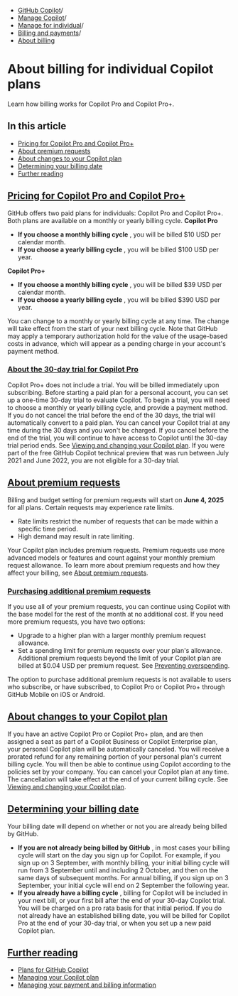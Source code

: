   * [GitHub Copilot](https://docs.github.com/en/copilot "GitHub Copilot")/
  * [Manage Copilot](https://docs.github.com/en/copilot/managing-copilot "Manage Copilot")/
  * [Manage for individual](https://docs.github.com/en/copilot/managing-copilot/managing-copilot-as-an-individual-subscriber "Manage for individual")/
  * [Billing and payments](https://docs.github.com/en/copilot/managing-copilot/managing-copilot-as-an-individual-subscriber/billing-and-payments "Billing and payments")/
  * [About billing](https://docs.github.com/en/copilot/managing-copilot/managing-copilot-as-an-individual-subscriber/billing-and-payments/about-billing-for-individual-copilot-plans "About billing")


# About billing for individual Copilot plans
Learn how billing works for Copilot Pro and Copilot Pro+.
## In this article
  * [Pricing for Copilot Pro and Copilot Pro+](https://docs.github.com/en/copilot/managing-copilot/managing-copilot-as-an-individual-subscriber/billing-and-payments/about-billing-for-individual-copilot-plans#pricing-for-copilot-pro-and-copilot-pro)
  * [About premium requests](https://docs.github.com/en/copilot/managing-copilot/managing-copilot-as-an-individual-subscriber/billing-and-payments/about-billing-for-individual-copilot-plans#about-premium-requests)
  * [About changes to your Copilot plan](https://docs.github.com/en/copilot/managing-copilot/managing-copilot-as-an-individual-subscriber/billing-and-payments/about-billing-for-individual-copilot-plans#about-changes-to-your-copilot-plan)
  * [Determining your billing date](https://docs.github.com/en/copilot/managing-copilot/managing-copilot-as-an-individual-subscriber/billing-and-payments/about-billing-for-individual-copilot-plans#determining-your-billing-date)
  * [Further reading](https://docs.github.com/en/copilot/managing-copilot/managing-copilot-as-an-individual-subscriber/billing-and-payments/about-billing-for-individual-copilot-plans#further-reading)


## [Pricing for Copilot Pro and Copilot Pro+](https://docs.github.com/en/copilot/managing-copilot/managing-copilot-as-an-individual-subscriber/billing-and-payments/about-billing-for-individual-copilot-plans#pricing-for-copilot-pro-and-copilot-pro)
GitHub offers two paid plans for individuals: Copilot Pro and Copilot Pro+. Both plans are available on a monthly or yearly billing cycle.
**Copilot Pro**
  * **If you choose a monthly billing cycle** , you will be billed $10 USD per calendar month.
  * **If you choose a yearly billing cycle** , you will be billed $100 USD per year.


**Copilot Pro+**
  * **If you choose a monthly billing cycle** , you will be billed $39 USD per calendar month.
  * **If you choose a yearly billing cycle** , you will be billed $390 USD per year.


You can change to a monthly or yearly billing cycle at any time. The change will take effect from the start of your next billing cycle.
Note that GitHub may apply a temporary authorization hold for the value of the usage-based costs in advance, which will appear as a pending charge in your account's payment method.
### [About the 30-day trial for Copilot Pro](https://docs.github.com/en/copilot/managing-copilot/managing-copilot-as-an-individual-subscriber/billing-and-payments/about-billing-for-individual-copilot-plans#about-the-30-day-trial-for-copilot-pro)
Copilot Pro+ does not include a trial. You will be billed immediately upon subscribing.
Before starting a paid plan for a personal account, you can set up a one-time 30-day trial to evaluate Copilot. To begin a trial, you will need to choose a monthly or yearly billing cycle, and provide a payment method. If you do not cancel the trial before the end of the 30 days, the trial will automatically convert to a paid plan.
You can cancel your Copilot trial at any time during the 30 days and you won't be charged. If you cancel before the end of the trial, you will continue to have access to Copilot until the 30-day trial period ends. See [Viewing and changing your Copilot plan](https://docs.github.com/en/copilot/managing-copilot/managing-copilot-as-an-individual-subscriber/canceling-your-copilot-trial-as-an-individual-user).
If you were part of the free GitHub Copilot technical preview that was run between July 2021 and June 2022, you are not eligible for a 30-day trial.
## [About premium requests](https://docs.github.com/en/copilot/managing-copilot/managing-copilot-as-an-individual-subscriber/billing-and-payments/about-billing-for-individual-copilot-plans#about-premium-requests)
Billing and budget setting for premium requests will start on **June 4, 2025** for all plans.
Certain requests may experience rate limits.
  * Rate limits restrict the number of requests that can be made within a specific time period.
  * High demand may result in rate limiting.


Your Copilot plan includes premium requests. Premium requests use more advanced models or features and count against your monthly premium request allowance.
To learn more about premium requests and how they affect your billing, see [About premium requests](https://docs.github.com/en/copilot/managing-copilot/managing-copilot-as-an-individual-subscriber/monitoring-usage-and-entitlements/avoiding-unexpected-copilot-costs).
### [Purchasing additional premium requests](https://docs.github.com/en/copilot/managing-copilot/managing-copilot-as-an-individual-subscriber/billing-and-payments/about-billing-for-individual-copilot-plans#purchasing-additional-premium-requests)
If you use all of your premium requests, you can continue using Copilot with the base model for the rest of the month at no additional cost.
If you need more premium requests, you have two options:
  * Upgrade to a higher plan with a larger monthly premium request allowance.
  * Set a spending limit for premium requests over your plan's allowance. Additional premium requests beyond the limit of your Copilot plan are billed at $0.04 USD per premium request. See [Preventing overspending](https://docs.github.com/en/billing/managing-your-billing/preventing-overspending).


The option to purchase additional premium requests is not available to users who subscribe, or have subscribed, to Copilot Pro or Copilot Pro+ through GitHub Mobile on iOS or Android.
## [About changes to your Copilot plan](https://docs.github.com/en/copilot/managing-copilot/managing-copilot-as-an-individual-subscriber/billing-and-payments/about-billing-for-individual-copilot-plans#about-changes-to-your-copilot-plan)
If you have an active Copilot Pro or Copilot Pro+ plan, and are then assigned a seat as part of a Copilot Business or Copilot Enterprise plan, your personal Copilot plan will be automatically canceled. You will receive a prorated refund for any remaining portion of your personal plan's current billing cycle. You will then be able to continue using Copilot according to the policies set by your company.
You can cancel your Copilot plan at any time. The cancellation will take effect at the end of your current billing cycle. See [Viewing and changing your Copilot plan](https://docs.github.com/en/copilot/managing-copilot/managing-copilot-as-an-individual-subscriber/managing-your-copilot-subscription/canceling-copilot-as-an-individual-user).
## [Determining your billing date](https://docs.github.com/en/copilot/managing-copilot/managing-copilot-as-an-individual-subscriber/billing-and-payments/about-billing-for-individual-copilot-plans#determining-your-billing-date)
Your billing date will depend on whether or not you are already being billed by GitHub.
  * **If you are not already being billed by GitHub** , in most cases your billing cycle will start on the day you sign up for Copilot. For example, if you sign up on 3 September, with monthly billing, your initial billing cycle will run from 3 September until and including 2 October, and then on the same days of subsequent months. For annual billing, if you sign up on 3 September, your initial cycle will end on 2 September the following year.
  * **If you already have a billing cycle** , billing for Copilot will be included in your next bill, or your first bill after the end of your 30-day Copilot trial. You will be charged on a pro rata basis for that initial period. If you do not already have an established billing date, you will be billed for Copilot Pro at the end of your 30-day trial, or when you set up a new paid Copilot plan.


## [Further reading](https://docs.github.com/en/copilot/managing-copilot/managing-copilot-as-an-individual-subscriber/billing-and-payments/about-billing-for-individual-copilot-plans#further-reading)
  * [Plans for GitHub Copilot](https://docs.github.com/en/copilot/about-github-copilot/subscription-plans-for-github-copilot)
  * [Managing your Copilot plan](https://docs.github.com/en/copilot/managing-copilot/managing-copilot-as-an-individual-subscriber/managing-your-copilot-subscription)
  * [Managing your payment and billing information](https://docs.github.com/en/billing/managing-your-billing/managing-your-payment-and-billing-information)


